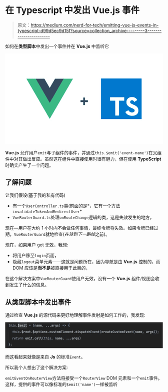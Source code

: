 # 在 Typescript 中发出 Vue.js 事件

> 原文：<https://medium.com/nerd-for-tech/emitting-vue-js-events-in-typescript-d99d5ec9d15f?source=collection_archive---------3----------------------->

如何在**类型脚本**中发出一个事件并在 **Vue.js** 中监听它

![](img/474e796df905eeab71278372edd5a9a2.png)

**Vue.js** 允许用户`emit`与子组件的事件，并通过`this.$emit('event-name')`在父组件中对其做出反应。虽然这在组件中直接使用时很有魅力，但在使用 **TypeScript** 时确实产生了一个问题。

## **了解问题**

让我们假设(基于我的私有代码)

*   有一个`UserController.ts`类(前面的是*，它有一个方法`invalidateTokenAndRedirectUser`*
*   `VueRouterGuard.ts`处理`onRouteChange`逻辑的类，这是失效发生的地方，

现在—用户在大约 1 小时内不会做任何事情，最终令牌将失效。如果令牌已经过期，`VueRouterGuard`就地检查(*在转到下一路线*之前)。

现在，如果用户 get 无效，我想:

*   将用户移至`login`页面，
*   隐藏`logout`菜单元素——这就是问题所在，因为导航是由 **Vue.js** 控制的，而 DOM 应该是**而不是**被直接用于此目的，

在这个解决方案中`VueRouterGuard`使用户无效，没有一个 **Vue.js** 组件/视图会收到发生了什么的信息。

## **从类型脚本中发出事件**

通过检查 **Vue.js** 的源代码来更好地理解事件发射是如何工作的，我发现:

![](img/92a0e6d05f6849d9ebe3214aa75872be.png)

而这看起来就像是来自 **Js** 的标准`Event`。

所以我个人想出了这个解决方案:

`emitEventOnRouterView`方法将接受一个`RouterView` DOM 元素和一个`emit`事件。这样，提供的事件可以像标准的`$emit('name')`一样被监听